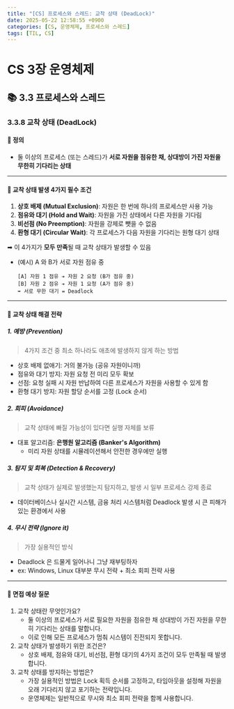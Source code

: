```yaml
---
title: "[CS] 프로세스와 스레드: 교착 상태 (DeadLock)"
date: 2025-05-22 12:58:55 +0900
categories: [CS, 운영체제, 프로세스와 스레드]
tags: [TIL, CS]
---
```

# CS 3장 운영체제
## 📚 3.3 프로세스와 스레드

### 3.3.8 교착 상태 (DeadLock)

#### 📘 정의
- 둘 이상의 프로세스 (또는 스레드)가 **서로 자원을 점유한 채, 상대방이 가진 자원을 무한히 기다리는 상태**

---

#### 📌 교착 상태 발생 4가지 필수 조건
1. **상호 배제 (Mutual Exclusion)**: 자원은 한 번에 하나의 프로세스만 사용 가능
2. **점유와 대기 (Hold and Wait)**: 자원을 가진 상태에서 다른 자원을 기다림
3. **비선점 (No Preemption)**: 자원을 강제로 뺏을 수 없음
4. **환형 대기 (Circular Wait)**: 각 프로세스가 다음 자원을 기다리는 원형 대기 상태

➡︎ 이 4가지가 **모두 만족**될 때 교착 상태가 발생할 수 있음

- (예시) A 와 B가 서로 자원 점유 중
  
  ```plaintext
  [A] 자원 1 점유 ➔ 자원 2 요청 (B가 점유 중)
  [B] 자원 2 점유 ➔ 자원 1 요청 (A가 점유 중)
  ➡︎ 서로 무한 대기 = Deadlock
  ```

---

#### 🎯 교착 상태 해결 전략
##### 1. **예방 (Prevention)**
> 4가지 조건 중 최소 하나라도 애초에 발생하지 않게 하는 방법

- 상호 배제 없애기: 거의 불가능 (공유 자원이니까)
- 점유와 대기 방지: 자원 요청 전 미리 모두 확보
- 선점: 요청 실패 시 자원 반납하여 다른 프로세스가 자원을 사용할 수 있게 함
- 환형 대기 방지: 자원 할당 순서를 고정 (Lock 순서)

##### 2. **회피 (Avoidance)**
> 교착 상태에 빠질 가능성이 있다면 실행 자체를 보류
   
- 대표 알고리즘: **은행원 알고리즘 (Banker's Algorithm)**
  - 미리 자원 상태를 시뮬레이션해서 안전한 경우에만 실행

##### 3. **탐지 및 회복 (Detection & Recovery)**
> 교착 상태가 실제로 발생했는지 탐지하고, 발생 시 일부 프로세스 강제 종료

  - 데이터베이스나 실시간 시스템, 금융 처리 시스템처럼 Deadlock 발생 시 큰 피해가 있는 환경에서 사용

##### 4. **무시 전략 (Ignore it)**
> 가장 실용적인 방식
  
- Deadlock 은 드물게 일어나니 그냥 재부팅하자
- ex: Windows, Linux 대부분 무시 전략 + 최소 회피 전략 사용

---

#### 🎤 면접 예상 질문
1. 교착 상태란 무엇인가요?
   - 둘 이상의 프로세스가 서로 필요한 자원을 점유한 채 상대방이 가진 자원을 무한히 기다리는 상태를 말합니다.
   - 이로 인해 모든 프로세스가 멈춰 시스템이 진전되지 못합니다.
2. 교착 상태가 발생하기 위한 조건은?
   - 상호 배제, 점유와 대기, 비선점, 환형 대기의 4가지 조건이 모두 만족될 때 발생합니다.
3. 교착 상태를 방지하는 방법은?
   - 가장 실용적인 방법은 Lock 획득 순서를 고정하고, 타임아웃을 설정해 자원을 오래 기다리지 않고 포기하는 전략입니다.
   - 운영체제는 일반적으로 무시와 최소 회피 전략을 함께 사용합니다.
